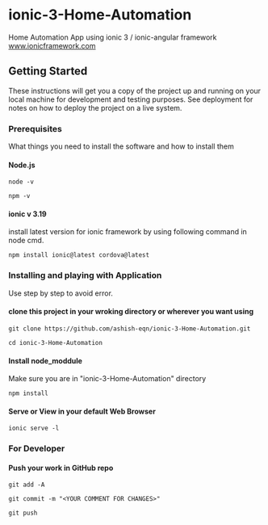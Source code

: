 # ionic-3-Home-Automation
Home Automation App using ionic 3 / ionic-angular framework  www.ionicframework.com

## Getting Started

These instructions will get you a copy of the project up and running on your local machine for development and testing purposes. See deployment for notes on how to deploy the project on a live system.

### Prerequisites

What things you need to install the software and how to install them
#### Node.js
```
node -v
```
```
npm -v
```

#### ionic v 3.19
install latest version for ionic framework by using following command in node cmd.
```
npm install ionic@latest cordova@latest
```

### Installing and playing with Application

Use step by step to avoid error.

#### clone this project in your wroking directory or wherever you want using
```
git clone https://github.com/ashish-eqn/ionic-3-Home-Automation.git
```
```
cd ionic-3-Home-Automation
```

#### Install node_moddule

Make sure you are in "ionic-3-Home-Automation" directory

```
npm install
```

#### Serve or View in your default Web Browser

```
ionic serve -l
```
### For Developer

#### Push your work in GitHub repo

```
git add -A
```
```
git commit -m "<YOUR COMMENT FOR CHANGES>"
```
```
git push
```